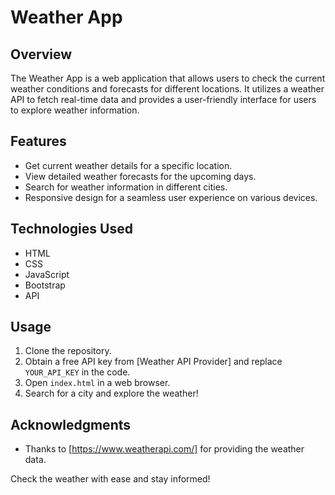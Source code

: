 # Weather App


## Overview

The Weather App is a web application that allows users to check the current weather conditions and forecasts for different locations. It utilizes a weather API to fetch real-time data and provides a user-friendly interface for users to explore weather information.

## Features

- Get current weather details for a specific location.
- View detailed weather forecasts for the upcoming days.
- Search for weather information in different cities.
- Responsive design for a seamless user experience on various devices.


## Technologies Used

- HTML
- CSS
- JavaScript
- Bootstrap
- API

## Usage

1. Clone the repository.
2. Obtain a free API key from [Weather API Provider] and replace `YOUR_API_KEY` in the code.
3. Open `index.html` in a web browser.
4. Search for a city and explore the weather!


## Acknowledgments

- Thanks to [https://www.weatherapi.com/] for providing the weather data.

Check the weather with ease and stay informed!

